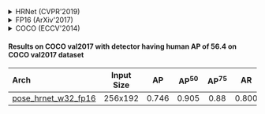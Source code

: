 <!-- [ALGORITHM] -->

<details>
<summary>HRNet (CVPR'2019)</summary>

```bibtex
@inproceedings{sun2019deep,
  title={Deep high-resolution representation learning for human pose estimation},
  author={Sun, Ke and Xiao, Bin and Liu, Dong and Wang, Jingdong},
  booktitle={Proceedings of the IEEE conference on computer vision and pattern recognition},
  pages={5693--5703},
  year={2019}
}
```

</details>

<!-- [OTHERS] -->

<details>
<summary>FP16 (ArXiv'2017)</summary>

```bibtex
@article{micikevicius2017mixed,
  title={Mixed precision training},
  author={Micikevicius, Paulius and Narang, Sharan and Alben, Jonah and Diamos, Gregory and Elsen, Erich and Garcia, David and Ginsburg, Boris and Houston, Michael and Kuchaiev, Oleksii and Venkatesh, Ganesh and others},
  journal={arXiv preprint arXiv:1710.03740},
  year={2017}
}
```

</details>

<!-- [DATASET] -->

<details>
<summary>COCO (ECCV'2014)</summary>

```bibtex
@inproceedings{lin2014microsoft,
  title={Microsoft coco: Common objects in context},
  author={Lin, Tsung-Yi and Maire, Michael and Belongie, Serge and Hays, James and Perona, Pietro and Ramanan, Deva and Doll{\'a}r, Piotr and Zitnick, C Lawrence},
  booktitle={European conference on computer vision},
  pages={740--755},
  year={2014},
  organization={Springer}
}
```

</details>

#### Results on COCO val2017 with detector having human AP of 56.4 on COCO val2017 dataset

| Arch  | Input Size | AP | AP<sup>50</sup> | AP<sup>75</sup> | AR | AR<sup>50</sup> | ckpt | log |
| :----------------- | :-----------: | :------: | :------: | :------: | :------: | :------: |:------: |:------: |
| [pose_hrnet_w32_fp16](/configs/body/2d_kpt_sview_rgb_img/topdown_heatmap/coco/hrnet_w32_coco_256x192_fp16_dynamic.py)  | 256x192 | 0.746 | 0.905 | 0.88 | 0.800 | 0.943 | [ckpt](hrnet_w32_coco_256x192_fp16_dynamic-290efc2e_20210430.pth) | [log](https://download.openmmlab.com/mmpose/top_down/hrnet/hrnet_w32_coco_256x192_fp16_dynamic_20210430.log.json) |
